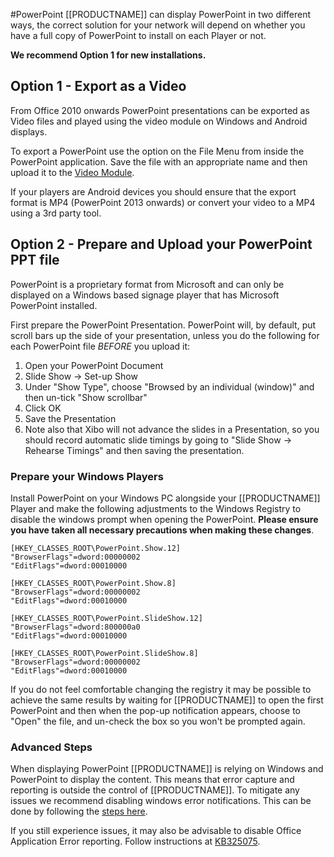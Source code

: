 <!--toc=media-->
#PowerPoint
[[PRODUCTNAME]] can display PowerPoint in two different ways, the correct solution for your network will depend on whether you have a full copy of PowerPoint to install on each Player or not.

**We recommend Option 1 for new installations.**

## Option 1 - Export as a Video
From Office 2010 onwards PowerPoint presentations can be exported as Video files and played using the video module on Windows and Android displays.

To export a PowerPoint use the option on the File Menu from inside the PowerPoint application. Save the file with an appropriate name and then upload it to the [Video Module](media_module_video.html).

If your players are Android devices you should ensure that the export format is MP4 (PowerPoint 2013 onwards) or convert your video to a MP4 using a 3rd party tool.

## Option 2 - Prepare and Upload your PowerPoint PPT file
PowerPoint is a proprietary format from Microsoft and can only be displayed on a Windows based signage player that has Microsoft PowerPoint installed.

First prepare the PowerPoint Presentation. PowerPoint will, by default, put scroll bars up the side of your presentation, unless you do the following for each PowerPoint file *BEFORE* you upload it:

1. Open your PowerPoint Document
2. Slide Show -> Set-up Show
3. Under "Show Type", choose "Browsed by an individual (window)" and then un-tick "Show scrollbar"
4. Click OK
5. Save the Presentation
6. Note also that Xibo will not advance the slides in a Presentation, so you should record automatic slide timings by going to "Slide Show -> Rehearse Timings" and then saving the presentation.

<a name="machine_preparation"></a>
### Prepare your Windows Players
Install PowerPoint on your Windows PC alongside your [[PRODUCTNAME]] Player and make the following adjustments to the Windows Registry to disable the windows prompt when opening the PowerPoint. **Please ensure you have taken all necessary precautions when making these changes**.

``` registry
[HKEY_CLASSES_ROOT\PowerPoint.Show.12]
"BrowserFlags"=dword:00000002
"EditFlags"=dword:00010000

[HKEY_CLASSES_ROOT\PowerPoint.Show.8]
"BrowserFlags"=dword:00000002
"EditFlags"=dword:00010000

[HKEY_CLASSES_ROOT\PowerPoint.SlideShow.12]
"BrowserFlags"=dword:800000a0
"EditFlags"=dword:00010000

[HKEY_CLASSES_ROOT\PowerPoint.SlideShow.8]
"BrowserFlags"=dword:00000002
"EditFlags"=dword:00010000
```

If you do not feel comfortable changing the registry it may be possible to achieve the same results by waiting for [[PRODUCTNAME]] to open the first PowerPoint and then when the pop-up notification appears, choose to "Open" the file, and un-check the box so you won't be prompted again.

### Advanced Steps
When displaying PowerPoint [[PRODUCTNAME]] is relying on Windows and PowerPoint to display the content. This means that error capture and reporting is outside the control of [[PRODUCTNAME]]. To mitigate any issues we recommend disabling windows error notifications. This can be done by following the [steps here](http://www.windowsnetworking.com/articles_tutorials/Disable-Error-Reporting-Windows-XP-Server-2003.html).

If you still experience issues, it may also be advisable to disable Office Application Error reporting. Follow instructions at [KB325075](http://support.microsoft.com/kb/325075).